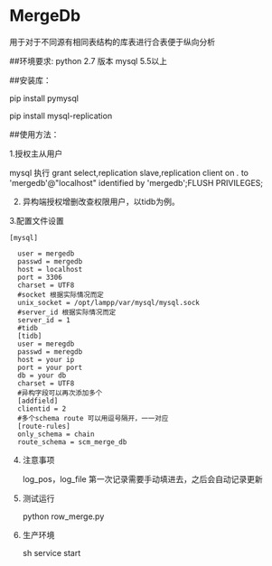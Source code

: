 # MergeDb
用于对于不同源有相同表结构的库表进行合表便于纵向分析

##环境要求:
python 2.7 版本
mysql 5.5以上

##安装库：

pip install pymysql

pip install mysql-replication
  
##使用方法：

1.授权主从用户

mysql 执行 grant select,replication slave,replication client on *.* to 'mergedb'@"localhost" identified by 'mergedb';FLUSH PRIVILEGES;
    
2. 异构端授权增删改查权限用户，以tidb为例。
  
3.配置文件设置

    [mysql]
    
      user = mergedb
      passwd = mergedb
      host = localhost
      port = 3306
      charset = UTF8
      #socket 根据实际情况而定
      unix_socket = /opt/lampp/var/mysql/mysql.sock
      #server_id 根据实际情况而定
      server_id = 1
      #tidb 
      [tidb]
      user = meregdb
      passwd = meregdb
      host = your ip
      port = your port
      db = your db
      charset = UTF8
      #异构字段可以再次添加多个
      [addfield]
      clientid = 2
      #多个schema route 可以用逗号隔开，一一对应
      [route-rules]
      only_schema = chain
      route_schema = scm_merge_db
      
4. 注意事项

      log_pos，log_file 第一次记录需要手动填进去，之后会自动记录更新
    
5. 测试运行

      python row_merge.py
      
6. 生产环境

      sh service start


  
